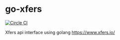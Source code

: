 go-xfers
========

[![Circle CI](https://circleci.com/gh/badoet/go-xfers/tree/master.svg?style=svg)](https://circleci.com/gh/badoet/go-xfers/tree/master)

Xfers api interface using golang
https://www.xfers.io/


